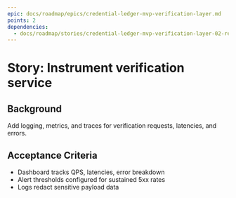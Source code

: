 ```yaml
---
epic: docs/roadmap/epics/credential-ledger-mvp-verification-layer.md
points: 2
dependencies:
  - docs/roadmap/stories/credential-ledger-mvp-verification-layer-02-resolver-implementation.md
---
```

# Story: Instrument verification service

## Background
Add logging, metrics, and traces for verification requests, latencies, and errors.

## Acceptance Criteria
- Dashboard tracks QPS, latencies, error breakdown
- Alert thresholds configured for sustained 5xx rates
- Logs redact sensitive payload data
